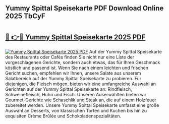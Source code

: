 ## Yummy Spittal Speisekarte PDF Download Online 2025 TbCyF

# <h2><a href="http://gcb56bk.nevu.top/?p=Yummy+Spittal+Speisekarte">🔗 👉🔴 Yummy Spittal Speisekarte 2025 PDF</a></h2>

[![Yummy Spittal Speisekarte 2025 PDF](https://i.imgur.com/dBaPXMq.png)](http://gcb56bk.nevu.top/?p=Yummy+Spittal+Speisekarte)
Auf der Yummy Spittal Speisekarte des Restaurants oder Cafés finden Sie nicht nur eine Liste der vorgeschlagenen Gerichte, sondern auch etwas, das für Ihren Geschmack köstlich und passend ist. Wenn Sie nach einem leichten und frischen Gericht suchen, empfehlen wir Ihnen, unsere Salate aus unserem Salatbereich auf der Yummy Spittal Speisekarte zu probieren. Für diejenigen, die Fleisch mögen, bieten wir eine umfangreiche Auswahl an Gerichten auf der Yummy Spittal Speisekarte an: Rindfleisch, Schweinefleisch, Huhn und Fisch. Unseren Auserwählten bieten wir Gourmet-Gerichte wie Schaschlik und Steak an, die auf einem Holzfeuer zubereitet werden. Unsere Yummy Spittal Speisekarte umfasst eine große Auswahl an Desserts, von klassischen Torten und Kuchen bis hin zu exquisiten Crème Brûlée und Schokoladenspezialitäten.
